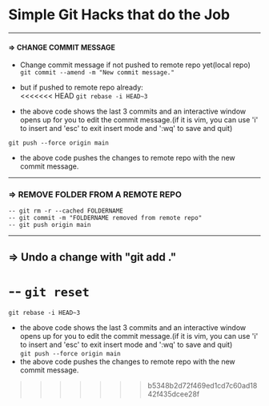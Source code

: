 # Simple Git Hacks that do the Job
_____________________________________________________

#### => CHANGE COMMIT MESSAGE
* Change commit message if not pushed to remote repo yet(local repo)  
```git commit --amend -m "New commit message."```

* but if pushed to remote repo already:  
<<<<<<< HEAD
```git rebase -i HEAD~3```  
- the above code shows the last 3 commits and an interactive window opens up for you to edit the commit message.(if it is vim, you can use 'i' to insert and 'esc' to exit insert mode and ':wq' to save and quit)  

```git push --force origin main```  
- the above code pushes the changes to remote repo with the new commit message.  
_____________________________________________________

### => REMOVE FOLDER FROM A REMOTE REPO  
``` 
-- git rm -r --cached FOLDERNAME
-- git commit -m "FOLDERNAME removed from remote repo"
-- git push origin main

```
_____________________________________________________  

## => Undo a change with "git add ."  
-- `git reset`
=======
`git rebase -i HEAD~3` 
- the above code shows the last 3 commits and an interactive window opens up for you to edit the commit message.(if it is vim, you can use 'i' to insert and 'esc' to exit insert mode and ':wq' to save and quit)  
 `git push --force origin main`  
- the above code pushes the changes to remote repo with the new commit message.
>>>>>>> b5348b2d72f469ed1cd7c60ad1842f435dcee28f
